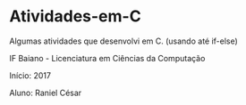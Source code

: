 # Atividades-em-C
Algumas atividades que desenvolvi em C. (usando até if-else)

IF Baiano - Licenciatura em Ciências da Computação

Início: 2017

Aluno: Raniel César
